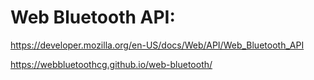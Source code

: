 # Web Bluetooth API:

https://developer.mozilla.org/en-US/docs/Web/API/Web_Bluetooth_API

https://webbluetoothcg.github.io/web-bluetooth/
